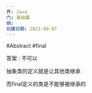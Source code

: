 ```yaml
---
界: Java
门: 基础篇
纲: 
创建日期: 2021-09-07
---
```

#Abstract #final 

答案 : 不可以

抽象类的定义就是让其他类继承

而final定义的类是不能够被继承的
